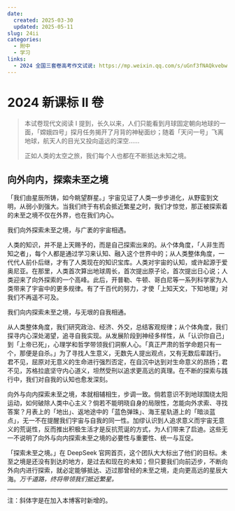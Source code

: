 ```yaml
---
date:
  created: 2025-03-30
  updated: 2025-05-11
slug: 24ii
categories:
  - 附中
  - 学习
links:
  - 2024 全国三套卷高考作文试说: https://mp.weixin.qq.com/s/uGnf3fNAQkvebwBnbmoroA
---
```

# 2024 新课标 II 卷

> 本试卷现代文阅读 I 提到，长久以来，人们只能看到月球固定朝向地球的一面，「嫦娥四号」探月任务揭开了月背的神秘面纱；随着「天问一号」飞离地球，航天人的目光又投向遥远的深空……
>
> 正如人类的太空之旅，我们每个人也都在不断抵达未知之境。

<!-- more -->

## 向外向内，探索未至之境

「我们由星辰所铸，如今眺望群星。」宇宙见证了人类一步步进化，从野蛮到文明，从弱小到强大。当我们终于有机会抵近繁星之时，我们才惊觉，那正被探索着的未至之境不仅在外界，也在我们内心。

我们向外探索未至之境，与广袤的宇宙相遇。

人类的知识，并不是上天赐予的，而是自己探索出来的。从个体角度，「人非生而知之者」，每个人都是通过学习来认知、融入这个世界中的；从人类整体角度，一代代人前仆后继，才有了人类现在的知识宝库。人类对宇宙的认知，或许起源于爱奥尼亚。在那里，人类首次算出地球周长，首次提出原子论，首次提出日心说；人类迎来了向外探索的一个高峰。此后，开普勒、牛顿、哥白尼等一系列科学家为人类带来了宇宙中的更多规律。有了千百代的努力，才使「上知天文，下知地理」对我们不再遥不可及。

我们向内探索未至之境，与无垠的自我相通。

从人类整体角度，我们研究政治、经济、外交，总结客观规律；从个体角度，我们探寻内心深处渴望，追寻自我实现。从发展阶段到神经多样性，从「认识你自己」到「上帝已死」，心理学和哲学带领我们洞察人心。「真正严肃的哲学命题只有一个，那便是自杀。」为了寻找人生意义，无数先人提出观点，又有无数后辈践行。君不见，屈原对无意义的生命进行强烈否定，在自沉中达到对生命意义的昂扬；君不见，苏格拉底坚守内心道义，坦然受刑以追求更高远的真理。在不断的探索与践行中，我们对自我的认知也愈发深刻。

向外与向内探索未至之境，本就相辅相生，步调一致。倘若意识不到地球围绕太阳运动，如何破除人类中心主义？倘若不能明晓自身的局限性，怎能向外求索、寻找答案？月表上的「地出」、返地途中的「蓝色弹珠」、海王星轨道上的「暗淡蓝点」，无一不在提醒我们宇宙与自我的同一性。加缪认识到人追求意义而宇宙无意义的荒诞性，反而推出积极生活才是反抗荒诞的方式，为人们带来了启迪。这些无一不说明了向外与向内探索未至之境的必要性与重要性、统一与互促。

「探索未至之境。」在 DeepSeek 官网首页，这个团队大大标出了他们的目标。未至之境是还没有到达的地方，是过去和现在的未知；但只要我们向前迈步，不断向外向内进行探索，就必定能够抵达、迈过那曾经的未至之境，走向更高远的星辰大海。*万千道路，终将带领我们抵近繁星。*

---

注：斜体字是在加入本博客时新增的。
